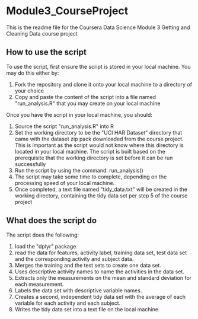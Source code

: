 # Module3_CourseProject
This is the readme file for the Coursera Data Science Module 3 Getting and Cleaning Data course project

## How to use the script
To use the script, first ensure the script is stored in your local machine. You may do this either by:

1. Fork the repository and clone it onto your local machine to a directory of your choice
2. Copy and paste the content of the script into a file named "run_analysis.R" that you may create on your local machine


Once you have the script in your local machine, you should:

1. Source the script "run_analysis.R" into R
2. Set the working directory to be the "UCI HAR Dataset" directory that came with the dataset zip pack downloaded from the course project. This is important as the script would not know where this directory is located in your local machine. The script is built based on the prerequisite that the working directory is set before it can be run successfully
3. Run the script by using the command: run_analysis()
4. The script may take some time to complete, depending on the processing speed of your local machine.
5. Once completed, a text file named "tidy_data.txt" will be created in the working directory, containing the tidy data set per step 5 of the course project


## What does the script do
The script does the following:

1. load the "dplyr" package.
2. read the data for features, activity label, training data set, test data set and the corresponding activity and subject data.
3. Merges the training and the test sets to create one data set.
4. Uses descriptive activity names to name the activities in the data set.
5. Extracts only the measurements on the mean and standard deviation for each measurement. 
6. Labels the data set with descriptive variable names. 
7. Creates a second, independent tidy data set with the average of each variable for each activity and each subject.
8. Writes the tidy data set into a text file on the local machine.
